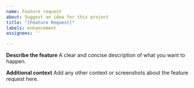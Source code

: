 ```yaml
---
name: Feature request
about: Suggest an idea for this project
title: "[Feature Request]"
labels: enhancement
assignees: ''

---
```


**Describe the feature**
A clear and concise description of what you want to happen.

**Additional context**
Add any other context or screenshots about the feature request here.
